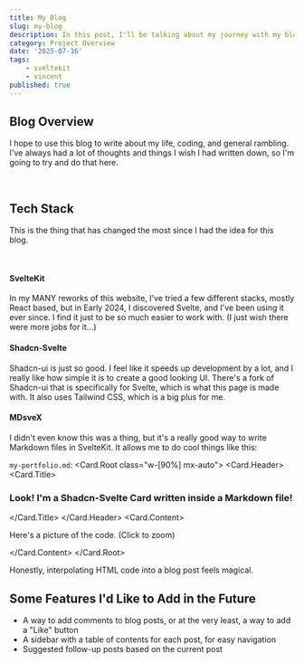 ```yaml
---
title: My Blog
slug: my-blog
description: In this post, I'll be talking about my journey with my blog, its features, and overall design.
category: Project Overview
date: '2025-07-16'
tags:
    - sveltekit
    - vincent
published: true
---
```


<script lang="ts">
    import * as Card from '$lib/components/ui/card/index.js';
    import ZoomableImage from '$lib/components/custom/ZoomableImage.svelte';
</script>

## Blog Overview
I hope to use this blog to write about my life, coding, and general rambling. I've always had a lot of thoughts and things I wish I had written down, so I'm going to try and do that here.

<br>

## Tech Stack
This is the thing that has changed the most since I had the idea for this blog.

<br>

#### SvelteKit
In my MANY reworks of this website, I've tried a few different stacks, mostly React based, but in Early 2024, I discovered Svelte, and I've been using it ever since. I find it just to be so much easier to work with. (I just wish there were more jobs for it...)

#### Shadcn-Svelte
Shadcn-ui is just so good. I feel like it speeds up development by a lot, and I really like how simple it is to create a good looking UI. There's a fork of Shadcn-ui that is specifically for Svelte, which is what this page is made with. It also uses Tailwind CSS, which is a big plus for me.

#### MDsveX
I didn't even know this was a thing, but it's a really good way to write Markdown files in SvelteKit. It allows me to do cool things like this:

```my-portfolio.md```:
<Card.Root class="w-[90%] mx-auto">
    <Card.Header>
        <Card.Title>
            <h3>Look! I'm a Shadcn-Svelte Card written inside a Markdown file!</h3>
        </Card.Title>
    </Card.Header>
    <Card.Content>
        <p>Here's a picture of the code. (Click to zoom)</p>
        <ZoomableImage src="/mdsvex-card.png" alt="Shadcn-Svelte Card" />
    </Card.Content>
</Card.Root>

Honestly, interpolating HTML code into a blog post feels magical.
<br>

## Some Features I'd Like to Add in the Future
- A way to add comments to blog posts, or at the very least, a way to add a "Like" button
- A sidebar with a table of contents for each post, for easy navigation
- Suggested follow-up posts based on the current post






